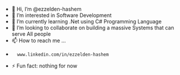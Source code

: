 - 👋 Hi, I’m @ezzelden-hashem
- 👀 I’m interested in Software Development
- 🌱 I’m currently learning .Net using C# Programming Language
- 💞️ I’m looking to collaborate on building a massive Systems that can serve All people
- 📫 How to reach me ...
-       www.linkedin.com/in/ezzelden-hashem
- ⚡ Fun fact: nothing for now

<!---
ezzelden-hashem/ezzelden-hashem is a ✨ special ✨ repository because its `README.md` (this file) appears on your GitHub profile.
You can click the Preview link to take a look at your changes.
--->
